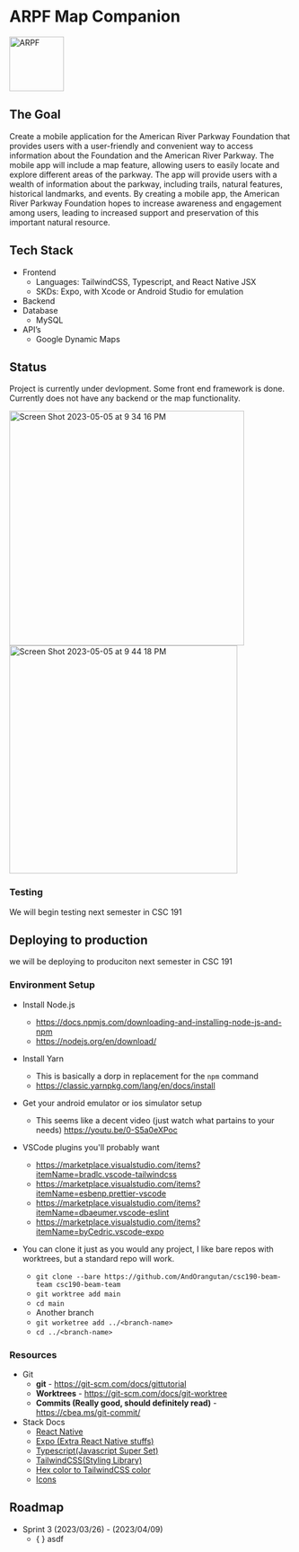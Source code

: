 # ARPF Map Companion

<img width="97" alt="ARPF" src="https://user-images.githubusercontent.com/47950270/236599808-ab46ce50-ef80-4d7e-ba1e-a92d97f6ee00.png">

## The Goal
Create a mobile application for the American River Parkway Foundation
that provides users with a user-friendly and convenient way to access information about the
Foundation and the American River Parkway. The mobile app will include a map feature,
allowing users to easily locate and explore different areas of the parkway. The app will provide
users with a wealth of information about the parkway, including trails, natural features, historical
landmarks, and events. By creating a mobile app, the American River Parkway Foundation
hopes to increase awareness and engagement among users, leading to increased support and
preservation of this important natural resource.

## Tech Stack
- Frontend
    - Languages: TailwindCSS, Typescript, and React Native JSX
    - SKDs: Expo, with Xcode or Android Studio for emulation 
- Backend
- Database 
    - MySQL 
- API’s 
    - Google Dynamic Maps

## Status
Project is currently under devlopment. Some front end framework is done. Currently does not have any backend or the map functionality. 

<img width="418" alt="Screen Shot 2023-05-05 at 9 34 16 PM" src="https://user-images.githubusercontent.com/47950270/236599976-316fc8c9-5890-41b5-9c22-1ad16c17a239.png">

<img width="406" alt="Screen Shot 2023-05-05 at 9 44 18 PM" src="https://user-images.githubusercontent.com/47950270/236600328-69fd23e5-2ff5-4e32-8a0f-ca45fac13840.png">



### Testing

We will begin testing next semester in CSC 191

## Deploying to production

we will be deploying to produciton next semester in CSC 191


### Environment Setup

- Install Node.js
    - https://docs.npmjs.com/downloading-and-installing-node-js-and-npm
    - https://nodejs.org/en/download/
- Install Yarn
    - This is basically a dorp in replacement for the `npm` command
    - https://classic.yarnpkg.com/lang/en/docs/install
- Get your android emulator or ios simulator setup
    - This seems like a decent video (just watch what partains to your needs) https://youtu.be/0-S5a0eXPoc
- VSCode plugins you'll probably want
    - https://marketplace.visualstudio.com/items?itemName=bradlc.vscode-tailwindcss
    - https://marketplace.visualstudio.com/items?itemName=esbenp.prettier-vscode
    - https://marketplace.visualstudio.com/items?itemName=dbaeumer.vscode-eslint
    - https://marketplace.visualstudio.com/items?itemName=byCedric.vscode-expo

- You can clone it just as you would any project, I like bare repos with worktrees, but a standard repo will work.
    - `git clone --bare https://github.com/AndOrangutan/csc190-beam-team csc190-beam-team`
    - `git worktree add main`
    - `cd main`
    - Another branch
    - `git worketree add ../<branch-name>`
    - `cd ../<branch-name>`

### Resources

- Git
    - **git** - https://git-scm.com/docs/gittutorial
    - **Worktrees** - https://git-scm.com/docs/git-worktree
    - **Commits (Really good, should definitely read)** - https://cbea.ms/git-commit/
- Stack Docs
    - [React Native](https://reactnative.dev/docs/components-and-apis)
    - [Expo (Extra React Native stuffs)](https://docs.expo.dev/)
    - [Typescript(Javascript Super Set)](https://www.typescriptlang.org/docs/)
    - [TailwindCSS(Styling Library)](https://tailwindcss.com/docs/installation)
    - [Hex color to TailwindCSS color](https://tailwind-color-finder.vercel.app/)
    - [Icons](https://oblador.github.io/react-native-vector-icons/)


## Roadmap

- Sprint 3 (2023/03/26) - (2023/04/09)
    - { } asdf
